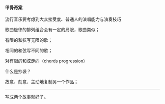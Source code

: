 #### 甲骨奇案



流行音乐要考虑到大众接受度、普通人的演唱能力与演奏技巧

歌曲旋律的排列组合会有一定的局限，歌曲类似；

有限的和弦写无限的歌；

相同的和弦写不同的歌；

对有限的和弦走向（chords progression）

什么是抄袭？

故意、刻意、主动地复制另一个作品；

---



写成两个故事就好了。